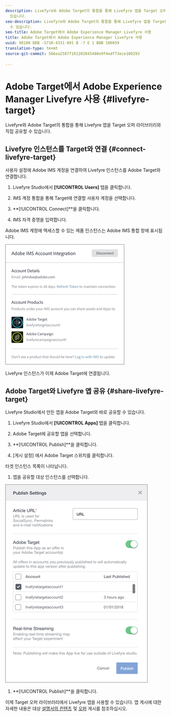 ```yaml
---
description: Livefyre와 Adobe Target의 통합을 통해 Livefyre 앱을 Target 오퍼 라이브러리와 직접 공유할 수
  있습니다.
seo-description: Livefyre와 Adobe Target의 통합을 통해 Livefyre 앱을 Target 오퍼 라이브러리와 직접 공유할
  수 있습니다.
seo-title: Adobe Target에서 Adobe Experience Manager Livefyre 사용
title: Adobe Target에서 Adobe Experience Manager Livefyre 사용
uuid: 98108 DDB -5710-4331-891 B -7 E 1 BBB 106059
translation-type: tm+mt
source-git-commit: 566ea2587f101202045488e9f4edf73ece100293

---
```


# Adobe Target에서 Adobe Experience Manager Livefyre 사용 {#livefyre-target}

Livefyre와 Adobe Target의 통합을 통해 Livefyre 앱을 Target 오퍼 라이브러리와 직접 공유할 수 있습니다.

## Livefyre 인스턴스를 Target와 연결 {#connect-livefyre-target}

사용자 설정에 Adobe IMS 계정을 연결하여 Livefyre 인스턴스를 Adobe Target와 연결합니다.

1. Livefyre Studio에서 **[!UICONTROL Users]** 탭을 클릭합니다.

1. IMS 계정 통합을 통해 Target에 연결할 사용자 계정을 선택합니다.

1. **[!UICONTROL Connect]**을 클릭합니다.

1. IMS 자격 증명을 입력합니다.

Adobe IMS 계정에 액세스할 수 있는 제품 인스턴스는 Adobe IMS 통합 창에 표시됩니다.

![](assets/livefyre-target-connect.png)

Livefyre 인스턴스가 이제 Adobe Target에 연결됩니다.

## Adobe Target와 Livefyre 앱 공유 {#share-livefyre-target}

Livefyre Studio에서 만든 앱을 Adobe Target와 바로 공유할 수 있습니다.

1. Livefyre Studio에서 **[!UICONTROL Apps]** 탭을 클릭합니다.

1. Adobe Target에 공유할 앱을 선택합니다.

1. **[!UICONTROL Publish]**을 클릭합니다.

1. [게시 설정] 에서 Adobe Target 스위치를 클릭합니다.

타겟 인스턴스 목록이 나타납니다.

1. 앱을 공유할 대상 인스턴스를 선택합니다.

![](assets/livefyre-target-publish.png)

1. **[!UICONTROL Publish]**을 클릭합니다.

이제 Target 오퍼 라이브러리에서 Livefyre 앱을 사용할 수 있습니다. 앱 게시에 대한 자세한 내용은 대상 [설명서의 컨텐츠](/help/using/c-library/t-publish-content.md) 및 [오퍼](https://marketing.adobe.com/resources/help/en_US/target/target/c_manage_content.html) 게시를 참조하십시오.